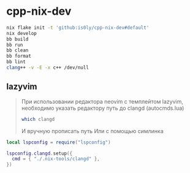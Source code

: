 # cpp-nix-dev

```sh
nix flake init -t 'github:is0ly/cpp-nix-dev#default'
nix develop
bb build
bb run
bb clean
bb format
bb lint
clang++ -v -E -x c++ /dev/null 
```


## lazyvim

> При использовании редактора neovim с темплейтом lazyvim, необходимо указать редактору путь до clangd (autocmds.lua)
>
>```sh
>which clangd
>```
> И вручную прописать путь
> Или с помощью симлинка

```lua
local lspconfig = require("lspconfig")

lspconfig.clangd.setup({
  cmd = { "./.nix-tools/clangd" },
})
```
